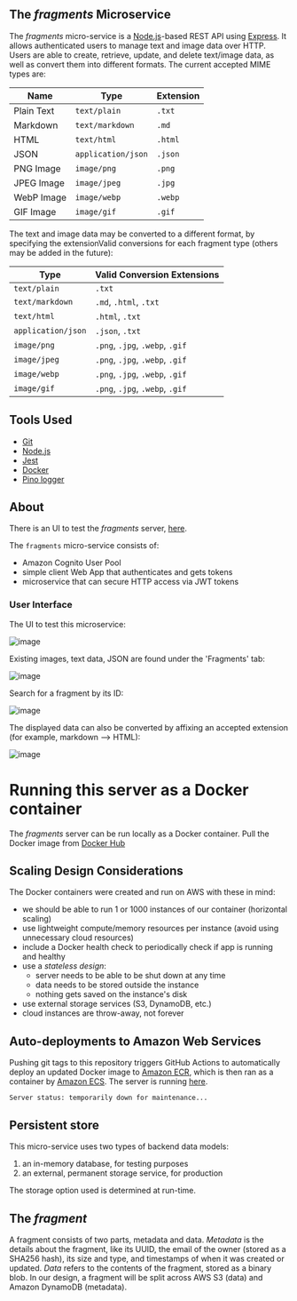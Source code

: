 ## The _fragments_ Microservice
The _fragments_ micro-service is a [Node.js](https://nodejs.org)-based REST API using [Express](https://expressjs.com/). It allows authenticated users to manage text and image data over HTTP. Users are able to create, retrieve, update, and delete text/image data, as well as convert them into different formats. The current accepted MIME types are:

| Name       | Type               | Extension |
| ---------- | ------------------ | --------- |
| Plain Text | `text/plain`       | `.txt`    |
| Markdown   | `text/markdown`    | `.md`     |
| HTML       | `text/html`        | `.html`   |
| JSON       | `application/json` | `.json`   |
| PNG Image  | `image/png`        | `.png`    |
| JPEG Image | `image/jpeg`       | `.jpg`    |
| WebP Image | `image/webp`       | `.webp`   |
| GIF Image  | `image/gif`        | `.gif`    |

The text and image data may be converted to a different format, by specifying the extensionValid conversions for each fragment type (others may be added in the future):

| Type               | Valid Conversion Extensions     |
| ------------------ | ------------------------------- |
| `text/plain`       | `.txt`                          |
| `text/markdown`    | `.md`, `.html`, `.txt`          |
| `text/html`        | `.html`, `.txt`                 |
| `application/json` | `.json`, `.txt`                 |
| `image/png`        | `.png`, `.jpg`, `.webp`, `.gif` |
| `image/jpeg`       | `.png`, `.jpg`, `.webp`, `.gif` |
| `image/webp`       | `.png`, `.jpg`, `.webp`, `.gif` |
| `image/gif`        | `.png`, `.jpg`, `.webp`, `.gif` |

## Tools Used

- [Git](https://git-scm.com/)
- [Node.js](https://nodejs.org/en/)
- [Jest](https://jestjs.io/)
- [Docker](https://www.docker.com/)
- [Pino logger](https://getpino.io/#/)


## About
There is an UI to test the _fragments_ server, [here](https://github.com/siusie/fragments-ui).

The `fragments` micro-service consists of:

- Amazon Cognito User Pool
- simple client Web App that authenticates and gets tokens
- microservice that can secure HTTP access via JWT tokens

### User Interface
The UI to test this microservice:

![image](https://github.com/siusie/fragments/assets/93149998/370e409d-9e1d-40ab-a5a1-c9fed1ba1415)

Existing images, text data, JSON are found under the 'Fragments' tab:

![image](https://github.com/siusie/fragments/assets/93149998/47ac9ea8-0b94-490e-a15c-635edb5a0d92)

Search for a fragment by its ID:

![image](https://github.com/siusie/fragments/assets/93149998/03636bda-42f0-4c49-b12b-b503732671c1)

The displayed data can also be converted by affixing an accepted extension (for example, markdown --> HTML):

![image](https://github.com/siusie/fragments/assets/93149998/4ca3ff59-fd85-4d48-bfad-bbbd7b4d7065)


# Running this server as a Docker container
The _fragments_ server can be run locally as a Docker container. Pull the Docker image from [Docker Hub](https://hub.docker.com/repository/docker/siusie/fragments)

## Scaling Design Considerations
The Docker containers were created and run on AWS with these in mind:
- we should be able to run 1 or 1000 instances of our container (horizontal scaling)
- use lightweight compute/memory resources per instance (avoid using unnecessary cloud resources)
- include a Docker health check to periodically check if app is running and healthy
- use a _stateless design_:
  - server needs to be able to be shut down at any time
  - data needs to be stored outside the instance
  - nothing gets saved on the instance's disk
- use external storage services (S3, DynamoDB, etc.)
- cloud instances are throw-away, not forever

## Auto-deployments to Amazon Web Services
Pushing git tags to this repository triggers GitHub Actions to automatically deploy an updated Docker image to [Amazon ECR](https://aws.amazon.com/ecr/), which is then ran as a container by [Amazon ECS](https://aws.amazon.com/ecs). The server is running [here](http://ec2-34-203-221-119.compute-1.amazonaws.com:8080/). 

```Server status: temporarily down for maintenance...```

## Persistent store
This micro-service uses two types of backend data models: 
  1. an in-memory database, for testing purposes
  2. an external, permanent storage service, for production

The storage option used is determined at run-time.

## The _fragment_
A fragment consists of two parts, metadata and data. *Metadata* is the details about the fragment, like its UUID, the email of the owner (stored as a SHA256 hash), its size and type, and timestamps of when it was created or updated. *Data* refers to the contents of the fragment, stored as a binary blob. In our design, a fragment will be split across AWS S3 (data) and Amazon DynamoDB (metadata).
